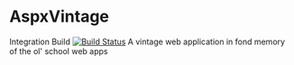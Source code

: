 # AspxVintage 
Integration Build [![Build Status](https://dev.azure.com/MyAzureOrganization/MyGithubProjects/_apis/build/status/chaitradangat.AspxVintage?branchName=master)](https://dev.azure.com/MyAzureOrganization/MyGithubProjects/_build/latest?definitionId=1&branchName=master)
A vintage web application in fond memory of the ol' school web apps